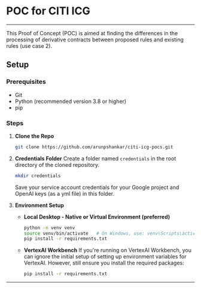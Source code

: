 # POC for CITI ICG

---

This Proof of Concept (POC) is aimed at finding the differences in the processing of derivative contracts between proposed rules and existing rules (use case 2).

## Setup

### Prerequisites

- Git
- Python (recommended version 3.8 or higher)
- pip

### Steps

1. **Clone the Repo**
   ```bash
   git clone https://github.com/arunpshankar/citi-icg-pocs.git 
   ```

2. **Credentials Folder**
   Create a folder named `credentials` in the root directory of the cloned repository.
   ```bash
   mkdir credentials
   ```

   Save your service account credentials for your Google project and OpenAI keys (as a yml file) in this folder.

3. **Environment Setup**
   - **Local Desktop - Native or Virtual Environment (preferred)**
     ```bash
     python -m venv venv
     source venv/bin/activate   # On Windows, use: venv\Scripts\activate
     pip install -r requirements.txt
     ```

   - **VertexAI Workbench**
     If you're running on VertexAI Workbench, you can ignore the initial setup of setting up environment variables for VertexAI. However, still ensure you install the required packages:
     ```bash
     pip install -r requirements.txt
     ```
---